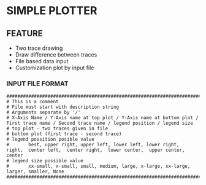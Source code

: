 # SIMPLE PLOTTER
## FEATURE
* Two trace drawing
* Draw difference between traces
* File based data input
* Customization plot by input file

### INPUT FILE FORMAT
    ############################################################################################################################################
    # This is a comment
    # File must start with description string
    # Arguments separate by '/'
    # X-Axis Name / Y-Axis name at top plot / Y-Axis name at bottom plot / First trace name / Second trace name / legend position / legend size
    # top plot - two traces given in file
    # bottom plot (first trace - second trace)
    # legend possition posible value
    #       best, upper right, upper left, lower left, lower right,  right,  center left,  center right,  lower center,  upper center,  center
    # legend size possible value 
    #       xx-small, x-small, small, medium, large, x-large, xx-large, larger, smaller, None
    ############################################################################################################################################
